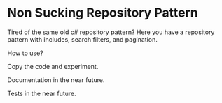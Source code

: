 # Non Sucking Repository Pattern

Tired of the same old c# repository pattern? Here you have a repository pattern with includes, search filters, and pagination.

How to use?

Copy the code and experiment.

Documentation in the near future.

Tests in the near future.
